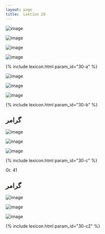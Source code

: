 ```yaml
---
layout: page
title:  Lektion 29
---
```



![image](/assets/s/071.png-03.png)

![image](/assets/s/072.png-02.png)

![image](/assets/s/2col/072.png-08_1L.png)

![image](/assets/s/2col/072.png-08_2R.png)

{% include lexicon.html param_id="30-a" %}

![image](/assets/s/073.png-02.png)

![image](/assets/s/2col/073.png-09_1L.png)

![image](/assets/s/2col/073.png-09_2R.png)

{% include lexicon.html param_id="30-b" %}

## گرامر

![image](/assets/s/074.png-03.png)

![image](/assets/s/2col/074.png-05_1L.png)

![image](/assets/s/2col/074.png-05_2R.png)

{% include lexicon.html param_id="30-c" %}

Gr. 41

## گرامر

![image](/assets/s/075.png-03.png)

![image](/assets/s/2col/075.png-06_1L.png)

![image](/assets/s/2col/075.png-06_2R.png)

{% include lexicon.html param_id="30-c2" %}
